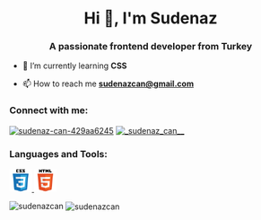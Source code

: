 <h1 align="center">Hi 👋, I'm Sudenaz</h1>
<h3 align="center">A passionate frontend developer from Turkey</h3>

- 🌱 I’m currently learning **CSS**

- 📫 How to reach me **sudenazcan@gmail.com**

<h3 align="left">Connect with me:</h3>
<p align="left">
<a href="https://linkedin.com/in/sudenaz-can-429aa6245" target="blank"><img align="center" src="https://raw.githubusercontent.com/rahuldkjain/github-profile-readme-generator/master/src/images/icons/Social/linked-in-alt.svg" alt="sudenaz-can-429aa6245" height="30" width="40" /></a>
<a href="https://instagram.com/_sudenaz_can__" target="blank"><img align="center" src="https://raw.githubusercontent.com/rahuldkjain/github-profile-readme-generator/master/src/images/icons/Social/instagram.svg" alt="_sudenaz_can__" height="30" width="40" /></a>
</p>

<h3 align="left">Languages and Tools:</h3>
<p align="left"> <a href="https://www.w3schools.com/css/" target="_blank" rel="noreferrer"> <img src="https://raw.githubusercontent.com/devicons/devicon/master/icons/css3/css3-original-wordmark.svg" alt="css3" width="40" height="40"/> </a> <a href="https://www.w3.org/html/" target="_blank" rel="noreferrer"> <img src="https://raw.githubusercontent.com/devicons/devicon/master/icons/html5/html5-original-wordmark.svg" alt="html5" width="40" height="40"/> </a> </p>

<p><img align="left" src="https://github-readme-stats.vercel.app/api/top-langs?username=sudenazcan&show_icons=true&locale=en&layout=compact" alt="sudenazcan" /></p>

<p>&nbsp;<img align="center" src="https://github-readme-stats.vercel.app/api?username=sudenazcan&show_icons=true&locale=en" alt="sudenazcan" /></p>
